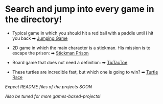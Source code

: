 # Search and jump into every game in the directory!

* Typical game in which you should hit a red ball with a paddle until i hit you back
➡ [Jumping Game](https://github.com/sldimitrov/GamesWithPython/tree/main/GamesWithGraphics/JumpingGame)

* 2D game in which the main character is a stickman. His mission is to escape the prison:
➡ [Stickman Prison](https://github.com/sldimitrov/GamesWithPython/tree/main/GamesWithGraphics/Stickman)

* Board game that does not need a definition:
➡ [TicTacToe](https://github.com/sldimitrov/GamesWithPython/tree/main/GamesWithGraphics/TicTacToe)

* These turtles are incredible fast, but which one is going to win?
➡ [Turtle Race](https://github.com/sldimitrov/GamesWithPython/tree/main/GamesWithGraphics/TurtleRace)

*Expect README files of the projects SOON*

*Also be tuned for more games-based-projects!*
